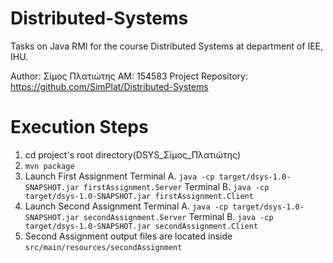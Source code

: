 # Distributed-Systems
Tasks on Java RMI for the course Distributed Systems at department of IEE, IHU. 

Author: Σίμος Πλατιώτης 
AM: 154583
Project Repository: https://github.com/SimPlat/Distributed-Systems

# Execution Steps

1. cd project's root directory(DSYS_Σίμος_Πλατιώτης)
2. `mvn package`
3. Launch First Assignment
   Terminal A. `java -cp target/dsys-1.0-SNAPSHOT.jar firstAssignment.Server`
   Terminal B. `java -cp target/dsys-1.0-SNAPSHOT.jar firstAssignment.Client`
4. Launch Second Assignment
   Terminal A. `java -cp target/dsys-1.0-SNAPSHOT.jar secondAssignment.Server`
   Terminal B. `java -cp target/dsys-1.0-SNAPSHOT.jar secondAssignment.Client`
5. Second Assignment output files are located inside `src/main/resources/secondAssignment`